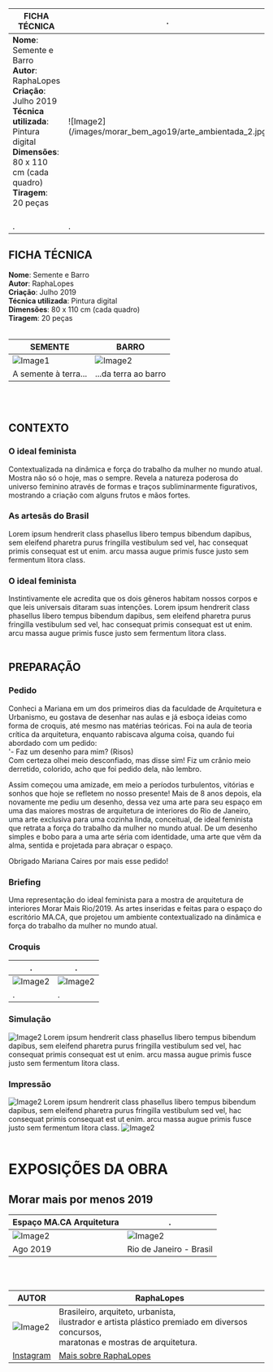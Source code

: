 
**FICHA TÉCNICA**  | .
------------ | -------------
**Nome**: Semente e Barro<br> **Autor**: RaphaLopes <br> **Criação**: Julho 2019 <br> **Técnica utilizada**: Pintura digital <br>  **Dimensões**: 80 x 110 cm (cada quadro) <br> **Tiragem**: 20 peças <br><br>  | ![Image2](/images/morar_bem_ago19/arte_ambientada_2.jpg
. | .


## FICHA TÉCNICA 
**Nome**: Semente e Barro <br>
**Autor**: RaphaLopes <br>
**Criação**: Julho 2019  <br>
**Técnica utilizada**: Pintura digital <br>
**Dimensões**: 80 x 110 cm (cada quadro) <br>
**Tiragem**: 20 peças <br><br>

SEMENTE | BARRO
------------ | -------------
![Image1](/images/semente.jpg) | ![Image2](/images/barro.jpg)
A semente à terra... | ...da terra ao barro

<br><br>
## CONTEXTO 

### O ideal feminista
Contextualizada na dinâmica e força do trabalho da mulher no mundo atual. Mostra não só o hoje, mas o sempre. Revela a natureza poderosa do universo feminino através de formas e traços subliminarmente figurativos, mostrando a criação com alguns frutos e mãos fortes.

### As artesãs do Brasil 
Lorem ipsum hendrerit class phasellus libero tempus bibendum dapibus, sem eleifend pharetra purus fringilla vestibulum sed vel, hac consequat primis consequat est ut enim. arcu massa augue primis fusce justo sem fermentum litora class.

### O ideal feminista
 Instintivamente ele acredita que os dois gêneros habitam nossos corpos e que leis universais ditaram suas intenções.
Lorem ipsum hendrerit class phasellus libero tempus bibendum dapibus, sem eleifend pharetra purus fringilla vestibulum sed vel, hac consequat primis consequat est ut enim. arcu massa augue primis fusce justo sem fermentum litora class.<br><br>

## PREPARAÇÃO 

### Pedido
Conheci a Mariana em um dos primeiros dias da faculdade de Arquitetura e Urbanismo, eu gostava de desenhar nas aulas e já esboça ideias como forma de croquis, até mesmo nas matérias teóricas. Foi na aula de teoria crítica da arquitetura, enquanto rabiscava alguma coisa, quando fui abordado com um pedido:<br>
'- Faz um desenho para mim? (Risos)<br> 
Com certeza olhei meio desconfiado, mas disse sim! Fiz um crânio meio derretido, colorido, acho que foi pedido dela, não lembro. 

Assim começou uma amizade, em meio a períodos turbulentos, vitórias e sonhos que hoje se refletem no nosso presente! Mais de 8 anos depois, ela novamente me pediu um desenho, dessa vez uma arte para seu espaço em uma das maiores mostras de arquitetura de interiores do Rio de Janeiro, uma arte exclusiva para uma cozinha linda, conceitual, de ideal feminista que retrata a força do trabalho da mulher no mundo atual. De um desenho simples e bobo para a uma arte séria com identidade, uma arte que vêm da alma, sentida e projetada para abraçar o espaço. 

Obrigado Mariana Caires por mais esse pedido!

### Briefing 
Uma representação do ideal feminista para a mostra de arquitetura de interiores Morar Mais Rio/2019. As artes inseridas e feitas para o espaço do escritório MA.CA, que projetou um ambiente contextualizado na dinâmica e força do trabalho da mulher no mundo atual.

### Croquis

.|.
------------ | -------------
![Image2](/images/preparacao/Rascunho.jpeg) | ![Image2](/images/preparacao/Rascunho.jpeg)
.|.

### Simulação
![Image2](/images/preparacao/IMG-20190726-WA0015.jpg)
Lorem ipsum hendrerit class phasellus libero tempus bibendum dapibus, sem eleifend pharetra purus fringilla vestibulum sed vel, hac consequat primis consequat est ut enim. arcu massa augue primis fusce justo sem fermentum litora class.

### Impressão  
![Image2](/images/preparacao/IMG_20190801_194933440.jpg)
Lorem ipsum hendrerit class phasellus libero tempus bibendum dapibus, sem eleifend pharetra purus fringilla vestibulum sed vel, hac consequat primis consequat est ut enim. arcu massa augue primis fusce justo sem fermentum litora class.
![Image2](/images/preparacao/IMG_20190801_195402963.jpg)<br><br>

# EXPOSIÇÕES DA OBRA

## Morar mais por menos 2019
**Espaço MA.CA Arquitetura**  | .
------------ | -------------
![Image2](/images/morar_bem_ago19/arte_ambientada.jpeg) | ![Image2](/images/morar_bem_ago19/arte_ambientada_2.jpg)
Ago 2019 | Rio de Janeiro - Brasil

<br><br>

**AUTOR** | **RaphaLopes** 
------------ | -------------
![Image2](/images/rapha_lopes/rapha_lopes_tapete_close.jpg)| Brasileiro, arquiteto, urbanista, <br> ilustrador e artista plástico premiado em diversos concursos, <br>maratonas e mostras de arquitetura.
[Instagram](https://instagram.com/raphalopes_arq) | [Mais sobre RaphaLopes](https://raphaelarquitetura.wixsite.com/raphaelarquitetura)



